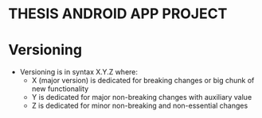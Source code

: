 # THESIS ANDROID APP PROJECT

# Versioning
- Versioning is in syntax X.Y.Z where:
    - X (major version) is dedicated for breaking changes or big chunk of new functionality
    - Y is dedicated for major non-breaking changes with auxiliary value
    - Z is dedicated for minor non-breaking and non-essential changes
